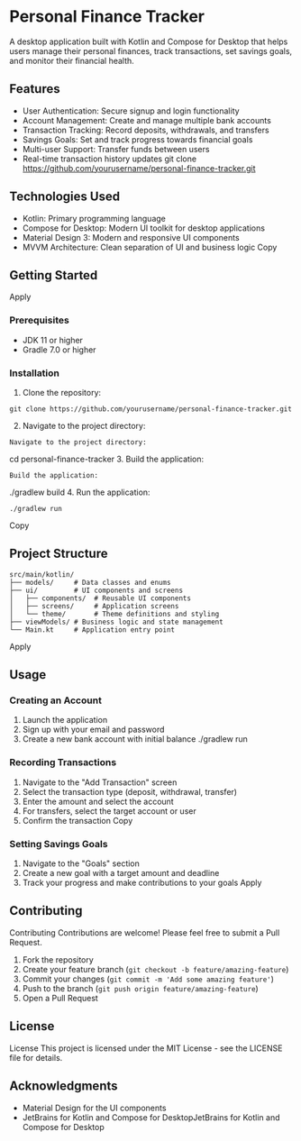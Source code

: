 # Personal Finance Tracker

A desktop application built with Kotlin and Compose for Desktop that helps users manage their personal finances, track transactions, set savings goals, and monitor their financial health.

## Features
- User Authentication: Secure signup and login functionality
- Account Management: Create and manage multiple bank accounts
- Transaction Tracking: Record deposits, withdrawals, and transfers
- Savings Goals: Set and track progress towards financial goals
- Multi-user Support: Transfer funds between users
- Real-time transaction history updates
git clone https://github.com/yourusername/personal-finance-tracker.git
## Technologies Used
- Kotlin: Primary programming language
- Compose for Desktop: Modern UI toolkit for desktop applications
- Material Design 3: Modern and responsive UI components
- MVVM Architecture: Clean separation of UI and business logic
Copy
## Getting Started
Apply
### Prerequisites
- JDK 11 or higher
- Gradle 7.0 or higher

### Installation
1. Clone the repository:
```
git clone https://github.com/yourusername/personal-finance-tracker.git
```

2. Navigate to the project directory:
```
Navigate to the project directory:
```
cd personal-finance-tracker
3. Build the application:
```
Build the application:
```
./gradlew build
4. Run the application:
```
./gradlew run
```
Copy
## Project Structure
```
src/main/kotlin/
├── models/     # Data classes and enums
├── ui/         # UI components and screens
│   ├── components/  # Reusable UI components
│   ├── screens/     # Application screens
│   └── theme/       # Theme definitions and styling
├── viewModels/ # Business logic and state management
└── Main.kt     # Application entry point
```
Apply
## Usage

### Creating an Account
1. Launch the application
2. Sign up with your email and password
3. Create a new bank account with initial balance
./gradlew run
### Recording Transactions
1. Navigate to the "Add Transaction" screen
2. Select the transaction type (deposit, withdrawal, transfer)
3. Enter the amount and select the account
4. For transfers, select the target account or user
5. Confirm the transaction
Copy
### Setting Savings Goals
1. Navigate to the "Goals" section
2. Create a new goal with a target amount and deadline
3. Track your progress and make contributions to your goals
Apply
## Contributing
Contributing
Contributions are welcome! Please feel free to submit a Pull Request.
1. Fork the repository
2. Create your feature branch (`git checkout -b feature/amazing-feature`)
3. Commit your changes (`git commit -m 'Add some amazing feature'`)
4. Push to the branch (`git push origin feature/amazing-feature`)
5. Open a Pull Request

## License
License
This project is licensed under the MIT License - see the LICENSE file for details.
## Acknowledgments
- Material Design for the UI components
- JetBrains for Kotlin and Compose for DesktopJetBrains for Kotlin and Compose for Desktop